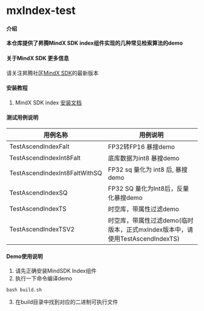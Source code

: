 # mxIndex-test

#### 介绍
**本仓库提供了昇腾MindX SDK index组件实现的几种常见检索算法的demo**


#### 关于MindX SDK 更多信息
请关注昇腾社区[MindX SDK](https://www.hiascend.com/zh/software/mindx-sdk)的最新版本


#### 安装教程

1.  MindX SDK index [安装文档](https://www.hiascend.com/document/detail/zh/mind-sdk/300/featureretrieval/mxindexfrug/mxindexfrug_0001.html)

#### 测试用例说明
| 用例名称 | 用例说明 |
| ---------- | ------------------------------------------- |
|    TestAscendIndexFalt                 |   FP32转FP16 暴搜demo                                          |
|    TestAscendIndexInt8Falt             |   底库数据为int8 暴搜demo                                          |
|    TestAscendIndexInt8FaltWithSQ       |   FP32 sq 量化为 int8 后, 暴搜demo                                  |
|    TestAscendIndexSQ                   |   FP32 SQ 量化为Int8后，反量化暴搜demo                                          |
|    TestAscendIndexTS                   |   时空库，带属性过滤demo                                          |
|    TestAscendIndexTSV2                 |   时空库，带属性过滤demo(临时版本，正式mxIndex版本中，请使用TestAscendIndexTS)                                          |

#### Demo使用说明

1.  请先正确安装MindSDK Index组件
2.  执行一下命令编译demo
``` shell
bash build.sh
 ```
3.  在build目录中找到对应的二进制可执行文件
